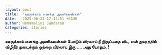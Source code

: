 ```yaml
---
layout: post
title:  "ஊருக்காய் எனக்கு அணிகலன்கள்"
date:   2025-06-22 17:14:51 +0530
author: Hemamalini Sundaram
categories: stories
---
```


**ஊருக்காய் எனக்கு அணிகலன்கள் போடும் விரலாய் நீ இருப்பதை விட, என் துயரத்தில் விழிநீர்
துடைக்கும் ஒற்றை விரலாய் இரு\..... அது போதும். !**
